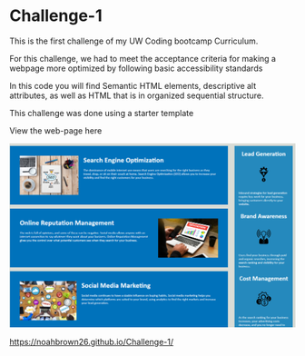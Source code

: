 # Challenge-1

This is the first challenge of my UW Coding bootcamp Curriculum.

For this challenge, we had to meet the acceptance criteria for making a webpage more optimized by following basic accessibility standards

In this code you will find Semantic HTML elements, descriptive alt attributes, as well as HTML that is in organized sequential structure. 

This challenge was done using a starter template


View the web-page here

![](assets/accessibilitychallenge.PNG)

https://noahbrown26.github.io/Challenge-1/

